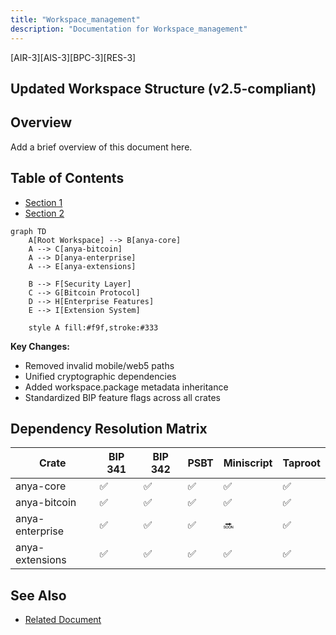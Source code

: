 ```yaml
---
title: "Workspace_management"
description: "Documentation for Workspace_management"
---
```


[AIR-3][AIS-3][BPC-3][RES-3]


## Updated Workspace Structure (v2.5-compliant)

## Overview

Add a brief overview of this document here.

## Table of Contents

- [Section 1](#section-1)
- [Section 2](#section-2)


```mermaid
graph TD
    A[Root Workspace] --> B[anya-core]
    A --> C[anya-bitcoin]
    A --> D[anya-enterprise]
    A --> E[anya-extensions]
    
    B --> F[Security Layer]
    C --> G[Bitcoin Protocol]
    D --> H[Enterprise Features]
    E --> I[Extension System]
    
    style A fill:#f9f,stroke:#333
```

**Key Changes:**
- Removed invalid mobile/web5 paths
- Unified cryptographic dependencies
- Added workspace.package metadata inheritance
- Standardized BIP feature flags across all crates

## Dependency Resolution Matrix
| Crate | BIP 341 | BIP 342 | PSBT | Miniscript | Taproot |
|-------|---------|---------|------|------------|---------|
| anya-core | ✅ | ✅ | ✅ | ✅ | ✅ |
| anya-bitcoin | ✅ | ✅ | ✅ | ✅ | ✅ |
| anya-enterprise | ✅ | ✅ | ✅ | 🔜 | ✅ |
| anya-extensions | ✅ | ✅ | ✅ | ✅ | ✅ | 
## See Also

- [Related Document](#related-document)

